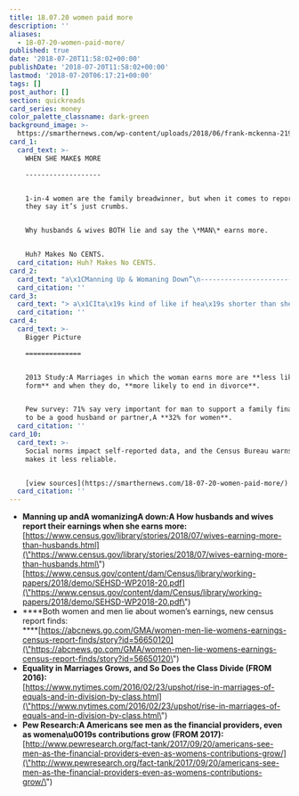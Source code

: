 ```yaml
---
title: 18.07.20 women paid more
description: ''
aliases:
  - 18-07-20-women-paid-more/
published: true
date: '2018-07-20T11:58:02+00:00'
publishDate: '2018-07-20T11:58:02+00:00'
lastmod: '2018-07-20T06:17:21+00:00'
tags: []
post_author: []
section: quickreads
card_series: money
color_palette_classname: dark-green
background_image: >-
  https://smarthernews.com/wp-content/uploads/2018/06/frank-mckenna-219857-unsplash-scaled.jpg
card_1:
  card_text: >-
    WHEN SHE MAKE$ MORE

    -------------------


    1-in-4 women are the family breadwinner, but when it comes to reporting it
    they say it’s just crumbs.


    Why husbands & wives BOTH lie and say the \*MAN\* earns more.


    Huh? Makes No CENTS.
  card_citation: Huh? Makes No CENTS.
card_2:
  card_text: "a\x1CManning Up & Womaning Down”\n-----------------------------\n\n*   Census found inconsistencies inA **incomes reported vs. IRS tax forms** and investigated.\n*   When a wife earns more, **both husbands & wives exaggerate mana\x19s earnings on avg of 2.9%**, **diminish womana\x19s by 1.5%.**\n*   Says couples **“minimize the violation”** **of social norms** by lying."
  card_citation: ''
card_3:
  card_text: "> a\x1CIta\x19s kind of like if hea\x19s shorter than she is, she doesna\x19t wear heels. Ita\x19s in the cultural DNA that if anyone should be bigger, richer, more successful, it should be the man.a\x1D\n> \n> Bill Doherty, marriage therapist & Univ. of Minnesota professor on the marital struggles he's seen when the women is more successful professionally."
  card_citation: ''
card_4:
  card_text: >-
    Bigger Picture

    ==============


    2013 Study:A Marriages in which the woman earns more are **less likely to
    form** and when they do, **more likely to end in divorce**.


    Pew survey: 71% say very important for man to support a family financially
    to be a good husband or partner,A **32% for women**.
  card_citation: ''
card_10:
  card_text: >-
    Social norms impact self-reported data, and the Census Bureau warns that
    makes it less reliable.


    [view sources](https://smarthernews.com/18-07-20-women-paid-more/)
  card_citation: ''
---
```

*   **Manning up andA womanizingA down:A How husbands and wives report their earnings when she earns more:**  
    [https://www.census.gov/library/stories/2018/07/wives-earning-more-than-husbands.html](\"https://www.census.gov/library/stories/2018/07/wives-earning-more-than-husbands.html\")  
    [https://www.census.gov/content/dam/Census/library/working-papers/2018/demo/SEHSD-WP2018-20.pdf](\"https://www.census.gov/content/dam/Census/library/working-papers/2018/demo/SEHSD-WP2018-20.pdf\")
*   ****Both women and men lie about women’s earnings, new census report finds:  
    ****[https://abcnews.go.com/GMA/women-men-lie-womens-earnings-census-report-finds/story?id=56650120](\"https://abcnews.go.com/GMA/women-men-lie-womens-earnings-census-report-finds/story?id=56650120\")
*   **Equality in Marriages Grows, and So Does the Class Divide (FROM 2016):**  
    [https://www.nytimes.com/2016/02/23/upshot/rise-in-marriages-of-equals-and-in-division-by-class.html](\"https://www.nytimes.com/2016/02/23/upshot/rise-in-marriages-of-equals-and-in-division-by-class.html\")
*   **Pew Research:A Americans see men as the financial providers, even as womena\\u0019s contributions grow (FROM 2017):**  
    [http://www.pewresearch.org/fact-tank/2017/09/20/americans-see-men-as-the-financial-providers-even-as-womens-contributions-grow/](\"http://www.pewresearch.org/fact-tank/2017/09/20/americans-see-men-as-the-financial-providers-even-as-womens-contributions-grow/\")